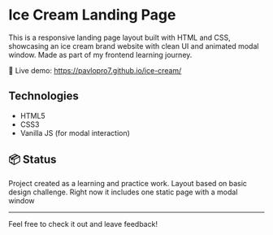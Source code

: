 # Ice Cream Landing Page

This is a responsive landing page layout built with HTML and CSS, showcasing an ice cream brand website with clean UI and animated modal window.
Made as part of my frontend learning journey.

🔗 Live demo: https://pavlopro7.github.io/ice-cream/  

## Technologies

- HTML5
- CSS3
- Vanilla JS (for modal interaction)

## 📦 Status

Project created as a learning and practice work. Layout based on basic design challenge. 
Right now it includes one static page with a modal window

---

Feel free to check it out and leave feedback!
